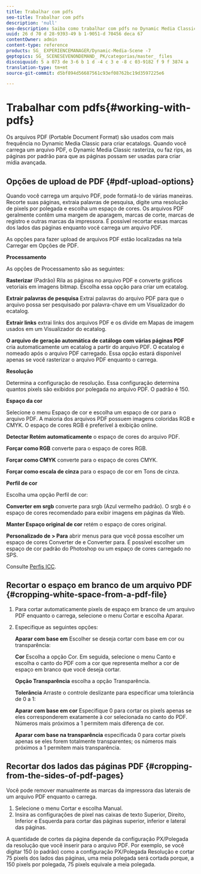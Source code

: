 ```yaml
---
title: Trabalhar com pdfs
seo-title: Trabalhar com pdfs
description: 'null'
seo-description: Saiba como trabalhar com pdfs no Dynamic Media Classic.
uuid: 26 d 70 d 28-9393-49 b 1-9051-d 70456 deca 67
contentOwner: admin
content-type: reference
products: SG_ EXPERIENCEMANAGER/Dynamic-Media-Scene -7
geptopics: SG_ SCENESEVENONDEMAND_ PK/categorias/master_ files
discoiquuid: 5 a 073 de 3-6 b 1 d -4 c 3 e -8 c 03-9182 f 9 f 3874 a
translation-type: tm+mt
source-git-commit: d5bf894d56687561c93ef08762bc19d3597225e6

---
```



# Trabalhar com pdfs{#working-with-pdfs}

Os arquivos PDF (Portable Document Format) são usados com mais frequência no Dynamic Media Classic para criar ecatalogs. Quando você carrega um arquivo PDF, o Dynamic Media Classic rasteriza, ou faz rips, as páginas por padrão para que as páginas possam ser usadas para criar mídia avançada.

## Opções de upload de PDF {#pdf-upload-options}

Quando você carrega um arquivo PDF, pode formatá-lo de várias maneiras. Recorte suas páginas, extraia palavras de pesquisa, digite uma resolução de pixels por polegada e escolha um espaço de cores. Os arquivos PDF geralmente contêm uma margem de aparagem, marcas de corte, marcas de registro e outras marcas da impressora. É possível recortar essas marcas dos lados das páginas enquanto você carrega um arquivo PDF.

As opções para fazer upload de arquivos PDF estão localizadas na tela Carregar em Opções de PDF.

**Processamento**

As opções de Processamento são as seguintes:

**Rasterizar** (Padrão) Rila as páginas no arquivo PDF e converte gráficos vetoriais em imagens bitmap. Escolha essa opção para criar um ecatalog.

**Extrair palavras de pesquisa** Extrai palavras do arquivo PDF para que o arquivo possa ser pesquisado por palavra-chave em um Visualizador do ecatalog.

**Extrair links** extrai links dos arquivos PDF e os divide em Mapas de imagem usados em um Visualizador do ecatalog.

**O arquivo de geração automática de catálogo com várias páginas PDF** cria automaticamente um ecatalog a partir do arquivo PDF. O ecatalog é nomeado após o arquivo PDF carregado. Essa opção estará disponível apenas se você rasterizar o arquivo PDF enquanto o carrega.

**Resolução**

Determina a configuração de resolução. Essa configuração determina quantos pixels são exibidos por polegada no arquivo PDF. O padrão é 150.

**Espaço da cor**

Selecione o menu Espaço de cor e escolha um espaço de cor para o arquivo PDF. A maioria dos arquivos PDF possuem imagens coloridas RGB e CMYK. O espaço de cores RGB é preferível à exibição online.

**Detectar Retém automaticamente** o espaço de cores do arquivo PDF.

**Forçar como RGB** converte para o espaço de cores RGB.

**Forçar como CMYK** converte para o espaço de cores CMYK.

**Forçar como escala de cinza** para o espaço de cor em Tons de cinza.

**Perfil de cor**

Escolha uma opção Perfil de cor:

**Converter em srgb** converte para srgb (Azul vermelho padrão). O srgb é o espaço de cores recomendado para exibir imagens em páginas da Web.

**Manter Espaço original de cor** retém o espaço de cores original.

**Personalizado de &gt; Para** abrir menus para que você possa escolher um espaço de cores Converter de e Converter para. É possível escolher um espaço de cor padrão do Photoshop ou um espaço de cores carregado no SPS.

Consulte [Perfis ICC](icc-profiles.md#icc_profiles).

## Recortar o espaço em branco de um arquivo PDF {#cropping-white-space-from-a-pdf-file}

1. Para cortar automaticamente pixels de espaço em branco de um arquivo PDF enquanto o carrega, selecione o menu Cortar e escolha Aparar.
1. Especifique as seguintes opções:

   **Aparar com base em** Escolher se deseja cortar com base em cor ou transparência:

   **Cor** Escolha a opção Cor. Em seguida, selecione o menu Canto e escolha o canto do PDF com a cor que representa melhor a cor de espaço em branco que você deseja cortar.

   **Opção Transparência** escolha a opção Transparência.

   **Tolerância** Arraste o controle deslizante para especificar uma tolerância de 0 a 1:

   **Aparar com base em cor** Especifique 0 para cortar os pixels apenas se eles corresponderem exatamente à cor selecionada no canto do PDF. Números mais próximos a 1 permitem mais diferença de cor.

   **Aparar com base na transparência** especificada 0 para cortar pixels apenas se eles forem totalmente transparentes; os números mais próximos a 1 permitem mais transparência.

## Recortar dos lados das páginas PDF {#cropping-from-the-sides-of-pdf-pages}

Você pode remover manualmente as marcas da impressora das laterais de um arquivo PDF enquanto o carrega.

1. Selecione o menu Cortar e escolha Manual.
1. Insira as configurações de pixel nas caixas de texto Superior, Direito, Inferior e Esquerda para cortar das páginas superior, inferior e lateral das páginas.

A quantidade de cortes da página depende da configuração PX/Polegada da resolução que você inserir para o arquivo PDF. Por exemplo, se você digitar 150 (o padrão) como a configuração PX/Polegada Resolução e cortar 75 pixels dos lados das páginas, uma meia polegada será cortada porque, a 150 pixels por polegada, 75 pixels equivale a meia polegada.
